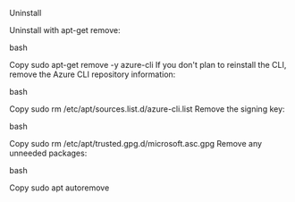 Uninstall

Uninstall with apt-get remove:

bash

Copy
sudo apt-get remove -y azure-cli
If you don't plan to reinstall the CLI, remove the Azure CLI repository information:

bash

Copy
sudo rm /etc/apt/sources.list.d/azure-cli.list
Remove the signing key:

bash

Copy
sudo rm /etc/apt/trusted.gpg.d/microsoft.asc.gpg
Remove any unneeded packages:

bash

Copy
sudo apt autoremove